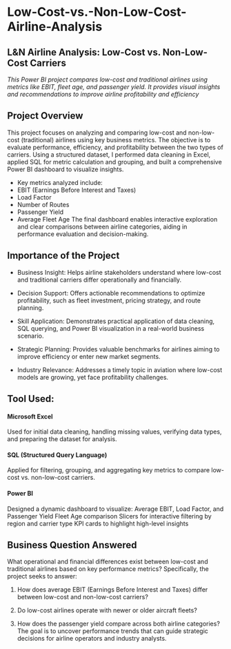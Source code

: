 # Low-Cost-vs.-Non-Low-Cost-Airline-Analysis
## L&N Airline Analysis: Low-Cost vs. Non-Low-Cost Carriers
_This Power BI project compares low-cost and traditional airlines using metrics like EBIT, fleet age, and passenger yield. It provides visual insights and recommendations to improve airline profitability and efficiency_

## Project Overview
  This project focuses on analyzing and comparing low-cost and non-low-cost (traditional) airlines using key business metrics. The objective is to evaluate performance, efficiency, and profitability between the two types of carriers.
Using a structured dataset, I performed data cleaning in Excel, applied SQL for metric calculation and grouping, and built a comprehensive Power BI dashboard to visualize insights.
+ Key metrics analyzed include:
+ EBIT (Earnings Before Interest and Taxes)
+ Load Factor
+ Number of Routes
+ Passenger Yield
+ Average Fleet Age
The final dashboard enables interactive exploration and clear comparisons between airline categories, aiding in performance evaluation and decision-making.

## Importance of the Project
+ Business Insight: Helps airline stakeholders understand where low-cost and traditional carriers differ operationally and financially.

+ Decision Support: Offers actionable recommendations to optimize profitability, such as fleet investment, pricing strategy, and route planning.

+ Skill Application: Demonstrates practical application of data cleaning, SQL querying, and Power BI visualization in a real-world business scenario.

+ Strategic Planning: Provides valuable benchmarks for airlines aiming to improve efficiency or enter new market segments.

+ Industry Relevance: Addresses a timely topic in aviation where low-cost models are growing, yet face profitability challenges.

## Tool Used:
#### Microsoft Excel
Used for initial data cleaning, handling missing values, verifying data types, and preparing the dataset for analysis.
#### SQL (Structured Query Language)
Applied for filtering, grouping, and aggregating key metrics to compare low-cost vs. non-low-cost carriers.
#### Power BI
Designed a dynamic dashboard to visualize:
Average EBIT, Load Factor, and Passenger Yield
Fleet Age comparison
Slicers for interactive filtering by region and carrier type
KPI cards to highlight high-level insights

## Business Question Answered
What operational and financial differences exist between low-cost and traditional airlines based on key performance metrics?
Specifically, the project seeks to answer:
1. How does average EBIT (Earnings Before Interest and Taxes) differ between low-cost and non-low-cost carriers?

2. Do low-cost airlines operate with newer or older aircraft fleets?

3. How does the passenger yield compare across both airline categories?
    The goal is to uncover performance trends that can guide strategic decisions for airline operators and industry analysts.
